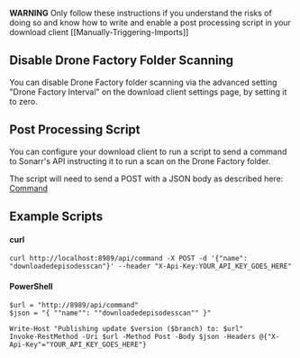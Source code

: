 **WARNING** Only follow these instructions if you understand the risks of doing so and know how to write and enable a post processing script in your download client [[Manually-Triggering-Imports]]

## Disable Drone Factory Folder Scanning ##

You can disable Drone Factory folder scanning via the advanced setting "Drone Factory Interval" on the download client settings page, by setting it to zero.

## Post Processing Script ##

You can configure your download client to run a script to send a command to Sonarr's API instructing it to run a scan on the Drone Factory folder.

The script will need to send a POST with a JSON body as described here: [Command](Command#downloadedepisodesscancommand)

## Example Scripts ##

#### curl ####
````
curl http://localhost:8989/api/command -X POST -d '{"name": "downloadedepisodesscan"}' --header "X-Api-Key:YOUR_API_KEY_GOES_HERE"
````

#### PowerShell ####
````
$url = "http://8989/api/command"
$json = "{ ""name"": ""downloadedepisodesscan"" }"

Write-Host "Publishing update $version ($branch) to: $url"
Invoke-RestMethod -Uri $url -Method Post -Body $json -Headers @{"X-Api-Key"="YOUR_API_KEY_GOES_HERE"}
````
